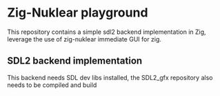 # Zig-Nuklear playground

This repository contains a simple sdl2 backend implementation in Zig, leverage the use of zig-nuklear immediate GUI for zig.


## SDL2 backend implementation

This backend needs SDL dev libs installed, 
the SDL2_gfx repository also needs to be compiled and build

